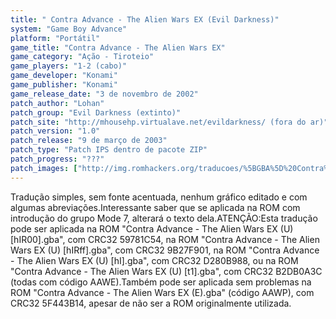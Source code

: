 ```yaml
---
title: " Contra Advance - The Alien Wars EX (Evil Darkness)"
system: "Game Boy Advance"
platform: "Portátil"
game_title: "Contra Advance - The Alien Wars EX"
game_category: "Ação - Tiroteio"
game_players: "1-2 (cabo)"
game_developer: "Konami"
game_publisher: "Konami"
game_release_date: "3 de novembro de 2002"
patch_author: "Lohan"
patch_group: "Evil Darkness (extinto)"
patch_site: "http://mhousehp.virtualave.net/evildarkness/ (fora do ar)"
patch_version: "1.0"
patch_release: "9 de março de 2003"
patch_type: "Patch IPS dentro de pacote ZIP"
patch_progress: "???"
patch_images: ["http://img.romhackers.org/traducoes/%5BGBA%5D%20Contra%20Advance%20-%20The%20Alien%20Wars%20EX%20-%20Dandy-BR,%20Evil%20Darkness%20e%20Fox-Roms%20-%201.png","http://img.romhackers.org/traducoes/%5BGBA%5D%20Contra%20Advance%20-%20The%20Alien%20Wars%20EX%20-%20Evil%20Darkness%20-%202.png","http://img.romhackers.org/traducoes/%5BGBA%5D%20Contra%20Advance%20-%20The%20Alien%20Wars%20EX%20-%20Evil%20Darkness%20-%203.png"]
---
```

Tradução simples, sem fonte acentuada, nenhum gráfico editado e com algumas abreviações.Interessante saber que se aplicada na ROM com introdução do grupo Mode 7, alterará o texto dela.ATENÇÃO:Esta tradução pode ser aplicada na ROM "Contra Advance - The Alien Wars EX (U) [hIR00].gba", com CRC32 59781C54, na ROM "Contra Advance - The Alien Wars EX (U) [hIRff].gba", com CRC32 9B27F901, na ROM "Contra Advance - The Alien Wars EX (U) [hI].gba", com CRC32 D280B988, ou na ROM "Contra Advance - The Alien Wars EX (U) [t1].gba", com CRC32 B2DB0A3C (todas com código AAWE).Também pode ser aplicada sem problemas na ROM "Contra Advance - The Alien Wars EX (E).gba" (código AAWP), com CRC32 5F443B14, apesar de não ser a ROM originalmente utilizada.
